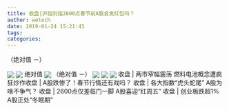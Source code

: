 ```yaml
---
title: 收盘|沪指剑指2600点春节前A股会发红包吗？
author: wetech
date: 2019-01-24 15:21:43
tags: 
categories: 
---
```

（绝对值 －）
<!-- more -->
<img align="center" border="0" src="http://invest-images-external.cbndata.org/5LiA6LSiQUJT/images/421aff72522827dad9f089d773927be03a9c4bfd.jpeg" />
<img align="center" border="0" src="http://invest-images-external.cbndata.org/5LiA6LSiQUJT/images/212fea578650617c6dbf9e32aca092033e1835be.jpeg" />
绝对值
<img align="center" border="0" src="http://invest-images-external.cbndata.org/5LiA6LSiQUJT/images/8823985fb429fd4e5b350bd757d831617ea1538e.jpeg" />
（绝对值 －）
<img align="center" border="0" src="http://invest-images-external.cbndata.org/5LiA6LSiQUJT/images/2409f6f80a35a2b19cc453510fb39f6ac149c1bb.jpeg" />
 
<img align="center" border="0" src="http://invest-images-external.cbndata.org/5LiA6LSiQUJT/images/5854df63fa1d70b40bcb2a61fdbe7f316f6db69a.jpeg" />
 
<img align="center" border="0" src="http://invest-images-external.cbndata.org/5LiA6LSiQUJT/images/4cb474b0198fccef79730828329a478d66d67391.jpeg" />
收盘 | 两市窄幅震荡 燃料电池概念遭疯狂炒作​
收盘 | A股跌惨了！春节行情还有戏吗？
收盘 | 各大指数“虎头蛇尾” A股为啥不争气？
收盘 | 2600点仅差临门一脚 A股喜迎“红周五”
收盘 | 创业板跌超1% A股正处“冬眠期”
